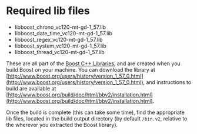 # Required lib files

- libboost_chrono_vc120-mt-gd-1_57.lib
- libboost_date_time_vc120-mt-gd-1_57.lib
- libboost_regex_vc120-mt-gd-1_57.lib
- libboost_system_vc120-mt-gd-1_57.lib
- libboost_thread_vc120-mt-gd-1_57.lib

These are all part of the [Boost C++ Libraries](http://www.boost.org), and are
created when you build Boost on your machine. You can download the library at
[http://www.boost.org/users/history/version_1_57_0.html](http://www.boost.org/users/history/version_1_57_0.html),
and instructions to build are available at [http://www.boost.org/build/doc/html/bbv2/installation.html](http://www.boost.org/build/doc/html/bbv2/installation.html).

Once the build is complete (this can take some time), find the appropriate lib
files, located in the build output directory (by default `/bin.v2`, relative to
the wherever you extracted the Boost library).
